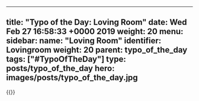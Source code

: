 
---
title: "Typo of the Day: Loving Room"
date: Wed Feb 27 16:58:33 +0000 2019
weight: 20
menu:
  sidebar:
    name: "Loving Room"
    identifier: Lovingroom
    weight: 20
    parent: typo_of_the_day
tags: ["#TypoOfTheDay"]
type: posts/typo_of_the_day
hero: images/posts/typo_of_the_day.jpg
---


{{<tweet user="mariatta" id="1100802377391603714">}}

